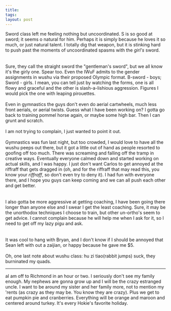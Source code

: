 ```yaml
---
title: 
tags: 
layout: post
---
```

Sword class left me feeling nothing but uncoordinated.  S is so good at sword; it seems o natural for him.  Perhaps it is simply because he loves it so much, or just natural talent.  I totally dig that weapon, but it is stinking hard to push past the moments of uncoordinated spasms with the <i>girl's</i> sword.   <br /><br />Sure, they call the straight sword the "gentleman's sword", but we all know it's the girly one.  Spear too.  Even the IWuF admits to the gender assignments in wushu via their proposed Olympic format.  B-sword - boys; Sword - girls.  I mean, you can tell just by watching the forms, one is all flowy and graceful and the other is slash-a-lishious aggression.  Figures I would pick the one with leaping pirouettes. <br /><br />Even in gymnastics the guys don't even do aerial cartwheels, much less front aerials, or aerial twists.  Guess what I have been working on?  I gotta go back to training pommel horse again, or maybe some high bar.  Then I can grunt and scratch. <br /><br />I am not trying to complain, I just wanted to point it out. <br /><br />Gymnastics was fun last night, but too crowded, I would love to have all the wushu peeps out there, but it got a little out of hand as people resorted to goofing off too much.  There was screaming and falling off the tramp in creative ways.  Eventually everyone calmed down and started working on actual skills, and I was happy.  I just don't want Carlos to get annoyed at the riffraff that gets dragged in (oh, and for the riffraff that may read this, you know your <i>riffraff</i>, so don't even try to deny it).  I had fun with everyone there, and I hope you guys can keep coming and we can all push each other and get better.  <br /><br />I also gotta be more aggressive at getting coaching, I have been going there longer than anyone else and I swear I get the least coaching.  Sure, it may be the unorthodox techniques I choose to train, but other un-ortho's seem to get advice.  I cannot complain because he will help me when I ask for it, so I need to get off my lazy pigu and ask.  <br /><br />It was cool to hang with Bryan, and I don't know if I should be annoyed that Sean left with out a zaijian, or happy because he gave me $5. <br /><br />Oh, one last note about wushu class: hu zi tiao(rabbit jumps) suck, they burninated my quads.<hr>aI am off to Richmond in an hour or two.  I seriously don't see my family enough.  My nephews are gonna grow up and I will be the crazy estranged uncle.  I want to be around my sister and her family more, not to mention my 'rents (as crazy as they may be.  You know they are crazy).  Plus we get to eat pumpkin pie and cranberries.  Everything will be orange and maroon and centered around turkey.  It's every Hokie's favorite holiday. 
